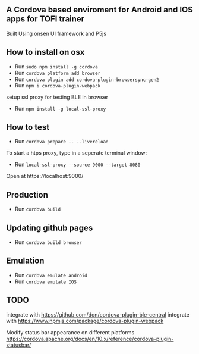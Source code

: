 ## A Cordova based enviroment for Android and IOS apps for TOFI trainer 

Built Using onsen UI framework and P5js


## How to install on osx

* Run `sudo npm install -g cordova`
* Run `cordova platform add browser`
* Run `cordova plugin add cordova-plugin-browsersync-gen2`
* Run `npm i cordova-plugin-webpack`

setup ssl proxy for testing BLE in browser
* Run `npm install -g local-ssl-proxy`

## How to test

* Run `cordova prepare -- --livereload`

To start a htps proxy, type in a seperate terminal window:

* Run `local-ssl-proxy --source 9000 --target 8080`

Open at https://localhost:9000/

## Production

* Run `cordova build`

## Updating github pages

* Run `cordova build browser`

## Emulation 

* Run `cordova emulate android`
* Run `cordova emulate IOS`

##  TODO

integrate with https://github.com/don/cordova-plugin-ble-central
integrate with https://www.npmjs.com/package/cordova-plugin-webpack

Modify status bar appearance on different platforms
https://cordova.apache.org/docs/en/10.x/reference/cordova-plugin-statusbar/

